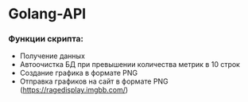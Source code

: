 # Golang-API

### Функции скрипта:

- Получение данных
- Автоочистка БД при превышении количества метрик в 10 строк
- Создание графика в формате PNG
- Отправка графиков на сайт в формате PNG (https://ragedisplay.imgbb.com/)
